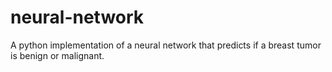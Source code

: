 # neural-network
 A python implementation of a neural network that predicts if a breast tumor is benign or malignant. 
